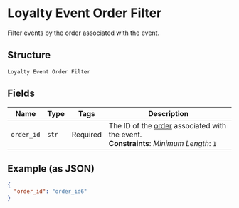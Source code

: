 
# Loyalty Event Order Filter

Filter events by the order associated with the event.

## Structure

`Loyalty Event Order Filter`

## Fields

| Name | Type | Tags | Description |
|  --- | --- | --- | --- |
| `order_id` | `str` | Required | The ID of the [order](entity:Order) associated with the event.<br>**Constraints**: *Minimum Length*: `1` |

## Example (as JSON)

```json
{
  "order_id": "order_id6"
}
```

